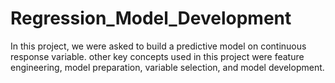 # Regression_Model_Development
In this project, we were asked to build a predictive model on continuous response variable. other key concepts used in this project were feature engineering, model preparation, variable selection, and model development.
